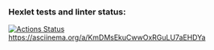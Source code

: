 ### Hexlet tests and linter status:
[![Actions Status](https://github.com/adwoa71/fullstack-javascript-project-44/workflows/hexlet-check/badge.svg)](https://github.com/adwoa71/fullstack-javascript-project-44/actions)
https://asciinema.org/a/KmDMsEkuCwwOxRGuLU7aEHDYa